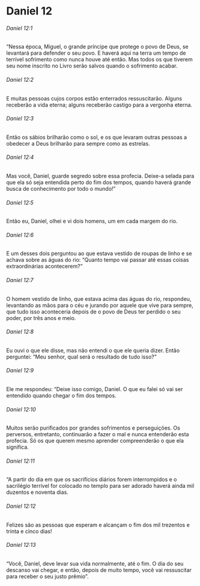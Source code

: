 # Daniel 12

###### Daniel 12:1

“Nessa época, Miguel, o grande príncipe que protege o povo de Deus, se levantará para defender o seu povo. E haverá aqui na terra um tempo de terrível sofrimento como nunca houve até então. Mas todos os que tiverem seu nome inscrito no Livro serão salvos quando o sofrimento acabar.

###### Daniel 12:2

E muitas pessoas cujos corpos estão enterrados ressuscitarão. Alguns receberão a vida eterna; alguns receberão castigo para a vergonha eterna.

###### Daniel 12:3

Então os sábios brilharão como o sol, e os que levaram outras pessoas a obedecer a Deus brilharão para sempre como as estrelas.

###### Daniel 12:4

Mas você, Daniel, guarde segredo sobre essa profecia. Deixe-a selada para que ela só seja entendida perto do fim dos tempos, quando haverá grande busca de conhecimento por todo o mundo!”

###### Daniel 12:5

Então eu, Daniel, olhei e vi dois homens, um em cada margem do rio.

###### Daniel 12:6

E um desses dois perguntou ao que estava vestido de roupas de linho e se achava sobre as águas do rio: “Quanto tempo vai passar até essas coisas extraordinárias acontecerem?”

###### Daniel 12:7

O homem vestido de linho, que estava acima das águas do rio, respondeu, levantando as mãos para o céu e jurando por aquele que vive para sempre, que tudo isso aconteceria depois de o povo de Deus ter perdido o seu poder, por três anos e meio.

###### Daniel 12:8

Eu ouvi o que ele disse, mas não entendi o que ele queria dizer. Então perguntei: “Meu senhor, qual será o resultado de tudo isso?”

###### Daniel 12:9

Ele me respondeu: “Deixe isso comigo, Daniel. O que eu falei só vai ser entendido quando chegar o fim dos tempos.

###### Daniel 12:10

Muitos serão purificados por grandes sofrimentos e perseguições. Os perversos, entretanto, continuarão a fazer o mal e nunca entenderão esta profecia. Só os que querem mesmo aprender compreenderão o que ela significa.

###### Daniel 12:11

“A partir do dia em que os sacrifícios diários forem interrompidos e o sacrilégio terrível for colocado no templo para ser adorado haverá ainda mil duzentos e noventa dias.

###### Daniel 12:12

Felizes são as pessoas que esperam e alcançam o fim dos mil trezentos e trinta e cinco dias!

###### Daniel 12:13

“Você, Daniel, deve levar sua vida normalmente, até o fim. O dia do seu descanso vai chegar, e então, depois de muito tempo, você vai ressuscitar para receber o seu justo prêmio”.

